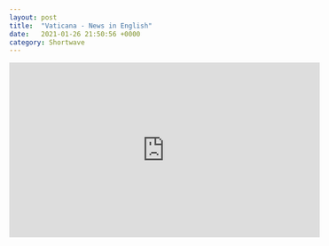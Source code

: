 ```yaml
---
layout: post
title:  "Vaticana - News in English"
date:   2021-01-26 21:50:56 +0000
category: Shortwave
---
```

<iframe width="560" height="315" src="https://www.youtube.com/embed/rN8BjWX0-oM?controls=0" frameborder="0" allow="accelerometer; autoplay; clipboard-write; encrypted-media; gyroscope; picture-in-picture" allowfullscreen></iframe>